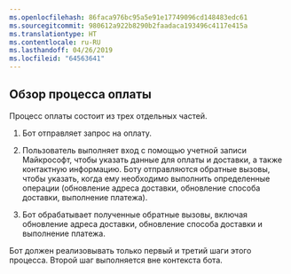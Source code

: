 ```yaml
---
ms.openlocfilehash: 86faca976bc95a5e91e17749096cd148483edc61
ms.sourcegitcommit: 980612a922b8290b2faadaca193496c4117e415a
ms.translationtype: HT
ms.contentlocale: ru-RU
ms.lasthandoff: 04/26/2019
ms.locfileid: "64563641"
---
```

## <a name="payment-process-overview"></a>Обзор процесса оплаты

Процесс оплаты состоит из трех отдельных частей.

1. Бот отправляет запрос на оплату.

2. Пользователь выполняет вход с помощью учетной записи Майкрософт, чтобы указать данные для оплаты и доставки, а также контактную информацию. Боту отправляются обратные вызовы, чтобы указать, когда ему необходимо выполнить определенные операции (обновление адреса доставки, обновление способа доставки, выполнение платежа).

3. Бот обрабатывает полученные обратные вызовы, включая обновление адреса доставки, обновление способа доставки и выполнение платежа. 

Бот должен реализовывать только первый и третий шаги этого процесса. Второй шаг выполняется вне контекста бота. 
